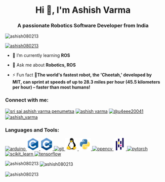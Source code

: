<h1 align="center">Hi 👋, I'm Ashish Varma</h1>
<h3 align="center">A passionate Robotics Software Developer from India</h3>

<p align="left"> <img src="https://komarev.com/ghpvc/?username=ashish080213&label=Profile%20views&color=0e75b6&style=flat" alt="ashish080213" /> </p>

<p align="left"> <a href="https://github.com/ryo-ma/github-profile-trophy"><img src="https://github-profile-trophy.vercel.app/?username=ashish080213" alt="ashish080213" /></a> </p>

- 🌱 I’m currently learning **ROS**

- 💬 Ask me about **Robotics, ROS**

- ⚡ Fun fact **🤖The world's fastest robot, the 'Cheetah,' developed by MIT, can sprint at speeds of up to 28.3 miles per hour (45.5 kilometers per hour) – faster than most humans!**

<h3 align="left">Connect with me:</h3>
<p align="left">
<a href="https://linkedin.com/in/sri sai ashish varma penumetsa" target="blank"><img align="center" src="https://raw.githubusercontent.com/rahuldkjain/github-profile-readme-generator/master/src/images/icons/Social/linked-in-alt.svg" alt="sri sai ashish varma penumetsa" height="30" width="40" /></a>
<a href="https://www.leetcode.com/ashishvarma" target="blank"><img align="center" src="https://raw.githubusercontent.com/rahuldkjain/github-profile-readme-generator/master/src/images/icons/Social/leet-code.svg" alt="ashish varma" height="30" width="40" /></a>
<a href="https://www.hackerrank.com/@u4eee20041" target="blank"><img align="center" src="https://raw.githubusercontent.com/rahuldkjain/github-profile-readme-generator/master/src/images/icons/Social/hackerrank.svg" alt="@u4eee20041" height="30" width="40" /></a>
<a href="https://codeforces.com/profile/ashish_varma" target="blank"><img align="center" src="https://raw.githubusercontent.com/rahuldkjain/github-profile-readme-generator/master/src/images/icons/Social/codeforces.svg" alt="ashish_varma" height="30" width="40" /></a>
</p>

<h3 align="left">Languages and Tools:</h3>
<p align="left"> <a href="https://www.arduino.cc/" target="_blank" rel="noreferrer"> <img src="https://cdn.worldvectorlogo.com/logos/arduino-1.svg" alt="arduino" width="40" height="40"/> </a> <a href="https://www.cprogramming.com/" target="_blank" rel="noreferrer"> <img src="https://raw.githubusercontent.com/devicons/devicon/master/icons/c/c-original.svg" alt="c" width="40" height="40"/> </a> <a href="https://www.w3schools.com/cpp/" target="_blank" rel="noreferrer"> <img src="https://raw.githubusercontent.com/devicons/devicon/master/icons/cplusplus/cplusplus-original.svg" alt="cplusplus" width="40" height="40"/> </a> <a href="https://git-scm.com/" target="_blank" rel="noreferrer"> <img src="https://www.vectorlogo.zone/logos/git-scm/git-scm-icon.svg" alt="git" width="40" height="40"/> </a> <a href="https://www.linux.org/" target="_blank" rel="noreferrer"> <img src="https://raw.githubusercontent.com/devicons/devicon/master/icons/linux/linux-original.svg" alt="linux" width="40" height="40"/> </a> <a href="https://www.python.org" target="_blank" rel="noreferrer"> <img src="https://raw.githubusercontent.com/devicons/devicon/master/icons/python/python-original.svg" alt="python" width="40" height="40"/> </a> <a href="https://opencv.org/" target="_blank" rel="noreferrer"> <img src="https://www.vectorlogo.zone/logos/opencv/opencv-icon.svg" alt="opencv" width="40" height="40"/> </a> <a href="https://pandas.pydata.org/" target="_blank" rel="noreferrer"> <img src="https://raw.githubusercontent.com/devicons/devicon/2ae2a900d2f041da66e950e4d48052658d850630/icons/pandas/pandas-original.svg" alt="pandas" width="40" height="40"/> </a> <a href="https://pytorch.org/" target="_blank" rel="noreferrer"> <img src="https://www.vectorlogo.zone/logos/pytorch/pytorch-icon.svg" alt="pytorch" width="40" height="40"/> </a> <a href="https://scikit-learn.org/" target="_blank" rel="noreferrer"> <img src="https://upload.wikimedia.org/wikipedia/commons/0/05/Scikit_learn_logo_small.svg" alt="scikit_learn" width="40" height="40"/> </a> <a href="https://www.tensorflow.org" target="_blank" rel="noreferrer"> <img src="https://www.vectorlogo.zone/logos/tensorflow/tensorflow-icon.svg" alt="tensorflow" width="40" height="40"/> </a> </p>

<p><img align="left" src="https://github-readme-stats.vercel.app/api/top-langs?username=ashish080213&show_icons=true&locale=en&layout=compact" alt="ashish080213" /></p>

<p>&nbsp;<img align="center" src="https://github-readme-stats.vercel.app/api?username=ashish080213&show_icons=true&locale=en" alt="ashish080213" /></p>

<p><img align="center" src="https://github-readme-streak-stats.herokuapp.com/?user=ashish080213&" alt="ashish080213" /></p>

